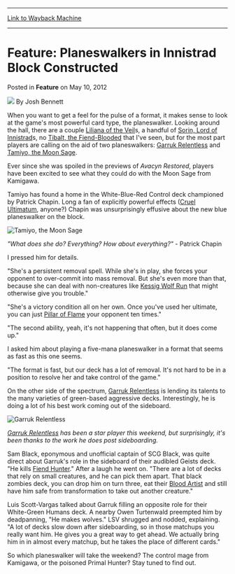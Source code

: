 
---
[Link to Wayback Machine](https://web.archive.org/web/20151017135209/http://magic.wizards.com/en/articles/archive/feature/feature-planeswalkers-innistrad-block-constructed-2012-05-11)

[_metadata_:wayback_url]:- "http://magic.wizards.com/en/articles/archive/feature/feature-planeswalkers-innistrad-block-constructed-2012-05-11"
[_metadata_:wayback_raw_url]:- "https://web.archive.org/web/20151017135209id_/http://magic.wizards.com/en/articles/archive/feature/feature-planeswalkers-innistrad-block-constructed-2012-05-11"
[_metadata_:wayback_capture_timestamp]:- "2015-10-17 13:52:09+00:00"
[_metadata_:publish_date]:- "2012-05-11"
[_metadata_:generator]:- "Drupal 7 (http://drupal.org)"
---


Feature: Planeswalkers in Innistrad Block Constructed
=====================================================



 Posted in **Feature**
 on May 10, 2012 






![](https://media.magic.wizards.com/styles/auth_small/public/images/person/authorpic_joshbennett.jpg)
By Josh Bennett











When you want to get a feel for the pulse of a format, it makes sense to look at the game's most powerful card type, the planeswalker. Looking around the hall, there are a couple [Liliana of the Veil](http://gatherer.wizards.com/Pages/Card/Details.aspx?name=Liliana+of+the+Veil)s, a handful of [Sorin, Lord of Innistrad](http://gatherer.wizards.com/Pages/Card/Details.aspx?name=Sorin%2C+Lord+of+Innistrad)s, no [Tibalt, the Fiend-Blooded](http://gatherer.wizards.com/Pages/Card/Details.aspx?name=Tibalt%2C+the+Fiend-Blooded) that I've seen, but for the most part players are calling on the aid of two planeswalkers: [Garruk Relentless](http://gatherer.wizards.com/Pages/Card/Details.aspx?name=Garruk+Relentless) and [Tamiyo, the Moon Sage](http://gatherer.wizards.com/Pages/Card/Details.aspx?name=Tamiyo%2C+the+Moon+Sage).


Ever since she was spoiled in the previews of *Avacyn Restored*, players have been excited to see what they could do with the Moon Sage from Kamigawa.


Tamiyo has found a home in the White-Blue-Red Control deck championed by Patrick Chapin. Long a fan of explicitly powerful effects ([Cruel Ultimatum](http://gatherer.wizards.com/Pages/Card/Details.aspx?name=Cruel+Ultimatum), anyone?) Chapin was unsurprisingly effusive about the new blue planeswalker on the block.





![Tamiyo, the Moon Sage](http://gatherer.wizards.com/Handlers/Image.ashx?size=small&type=card&name=Tamiyo,%20the%20Moon%20Sage&options=)


*"What does she do? Everything? How about everything?"* - Patrick Chapin

I pressed him for details.


"She's a persistent removal spell. While she's in play, she forces your opponent to over-commit into mass removal. But she's even more than that, because she can deal with non-creatures like [Kessig Wolf Run](http://gatherer.wizards.com/Pages/Card/Details.aspx?name=Kessig+Wolf+Run) that might otherwise give you trouble."


"She's a victory condition all on her own. Once you've used her ultimate, you can just [Pillar of Flame](http://gatherer.wizards.com/Pages/Card/Details.aspx?name=Pillar+of+Flame) your opponent ten times."


"The second ability, yeah, it's not happening that often, but it does come up."


I asked him about playing a five-mana planeswalker in a format that seems as fast as this one seems.


"The format is fast, but our deck has a lot of removal. It's not hard to be in a position to resolve her and take control of the game."


On the other side of the spectrum, [Garruk Relentless](http://gatherer.wizards.com/Pages/Card/Details.aspx?name=Garruk+Relentless) is lending its talents to the many varieties of green-based aggressive decks. Interestingly, he is doing a lot of his best work coming out of the sideboard.





![Garruk Relentless](http://gatherer.wizards.com/Handlers/Image.ashx?size=small&type=card&name=Garruk%20Relentless&options=)


*[Garruk Relentless](http://gatherer.wizards.com/Pages/Card/Details.aspx?name=Garruk+Relentless) has been a star player this weekend, but surprisingly, it's been thanks to the work he does post sideboarding.*

Sam Black, eponymous and unofficial captain of SCG Black, was quite direct about Garruk's role in the sideboard of their audibled Geists deck. "He kills [Fiend Hunter](http://gatherer.wizards.com/Pages/Card/Details.aspx?name=Fiend+Hunter)." After a laugh he went on. "There are a lot of decks that rely on small creatures, and he can pick them apart. That black zombies deck, you can drop him on turn three, eat their [Blood Artist](http://gatherer.wizards.com/Pages/Card/Details.aspx?name=Blood+Artist) and still have him safe from transformation to take out another creature."


Luis Scott-Vargas talked about Garruk filling an opposite role for their White-Green Humans deck. A nearby Owen Turtenwald preempted him by deadpanning, "He makes wolves." LSV shrugged and nodded, explaining. "A lot of decks slow down after sideboarding, so in those matchups you really want him. He gives you a great way to get ahead. We actually bring him in in almost every matchup, but he takes the place of different cards."


So which planeswalker will take the weekend? The control mage from Kamigawa, or the poisoned Primal Hunter? Stay tuned to find out.








